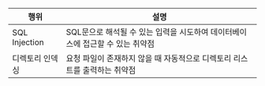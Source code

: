 |행위|설명| 
|---|---|
|SQL Injection|SQL문으로 해석될 수 있는 입력을 시도하여 데이터베이스에 접근할 수 있는 취약점|
|디렉토리 인덱싱|요청 파일이 존재하지 않을 때 자동적으로 디렉토리 리스트를 출력하는 취약점|
